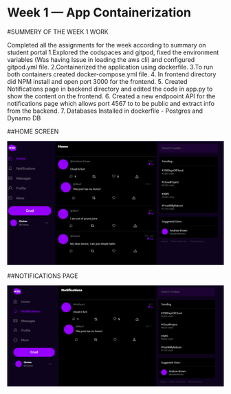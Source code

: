 # Week 1 — App Containerization
#SUMMERY OF THE WEEK 1 WORK

Completed all the assignments for the week according to summary on student portal
1.Explored the codspaces and gitpod, fixed the environment variables (Was having Issue in loading the aws cli) and configured gitpod.yml file.
2.Containerized the application using dockerfile.
3.To run both containers created docker-compose.yml file.
4. In frontend directory did NPM install and open port 3000 for the frontend.
5. Created Notifications page in backend directory and edited the code in app.py to show the content on the frontend.
6. Created a new endpooint API for the notifications page which allows port 4567 to to be public and extract info from the backend.
7. Databases Installed in dockerfile - Postgres and Dynamo DB


##HOME SCREEN

![Home screen image](assets/week-1-Home%20screen.png)

##NOTIFICATIONS PAGE

![nOTIFICATIONS PAGE](assets/week-1-notifications.png)
